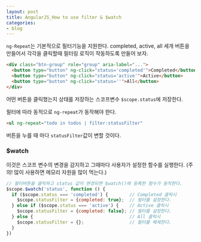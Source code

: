 ```yaml
---
layout: post
title: AngularJS_How to use filter & $watch
categories:
- blog
---
```


`ng-Repeat`는 기본적으로 필터기능을 지원한다. completed, active, all 세개 버튼을 만들어서 각각을 클릭할때 필터링 로직이 작동하도록 만들어 보자.

```html
<div class="btn-group" role="group" aria-label="...">
  <button type="button" ng-click="status='completed'">Completed</button>
  <button type="button" ng-click="status='active'">Active</button>
  <button type="button" ng-click="status=''">All</button>
</div>
```

어떤 버튼을 클릭했는지 상태를 저장하는 스코프변수 `$scope.status`에 저장한다.

필터에 따라 동적으로 `ng-repeat`가 동작해야 한다.
```html
<ul ng-repeat="todo in todos | filter:statusFilter"
```
버튼을 누를 때 마다 `statusFilter`값이 변할 것이다.


### $watch
이것은 스코프 변수의 변경을 감지하고 그때마다 사용자가 설정한 함수를 실행한다. (주의! 많이 사용하면 메모리 자원을 많이 먹는다.)

```javascript
// 필터버튼을 클릭하고 status 값이 변경되면 $watch()에 등록한 함수가 동작한다.
$scope.$watch('status', function () {
  if ($scope.status === 'completed') {        // Completed 클릭시
    $scope.statusFilter = {completed: true};  // 필터를 설정한다.
  } else if ($scope.status === 'active') {    // Active 클릭시
    $scope.statusFilter = {completed: false}; // 필터를 설정한다.
  } else {                                    // All 클릭시
    $scope.statusFilter = {};                 // 필터를 해제한다.
  }
})
```
